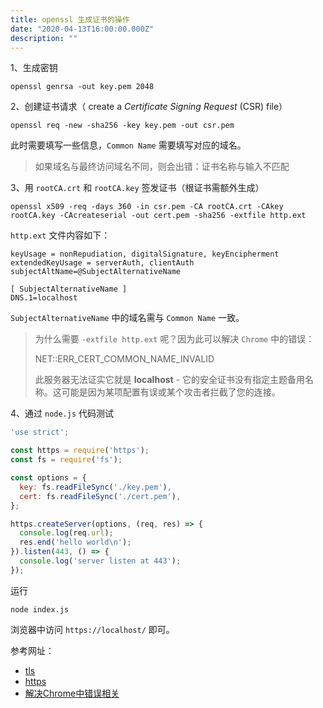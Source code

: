 ```yaml
---
title: openssl 生成证书的操作
date: "2020-04-13T16:00:00.000Z"
description: ""
---
```


1、生成密钥

```
openssl genrsa -out key.pem 2048
```

2、创建证书请求（ create a *Certificate Signing Request* (CSR) file）

```
openssl req -new -sha256 -key key.pem -out csr.pem
```

此时需要填写一些信息，`Common Name` 需要填写对应的域名。

> 如果域名与最终访问域名不同，则会出错：证书名称与输入不匹配

3、用 `rootCA.crt` 和 `rootCA.key` 签发证书（根证书需额外生成）

```
openssl x509 -req -days 360 -in csr.pem -CA rootCA.crt -CAkey rootCA.key -CAcreateserial -out cert.pem -sha256 -extfile http.ext
```

`http.ext` 文件内容如下：

```
keyUsage = nonRepudiation, digitalSignature, keyEncipherment
extendedKeyUsage = serverAuth, clientAuth
subjectAltName=@SubjectAlternativeName

[ SubjectAlternativeName ]
DNS.1=localhost
```

`SubjectAlternativeName` 中的域名需与 `Common Name` 一致。

> 为什么需要 `-extfile http.ext` 呢？因为此可以解决 `Chrome` 中的错误：
>
> NET::ERR_CERT_COMMON_NAME_INVALID
>
> 此服务器无法证实它就是 **localhost** - 它的安全证书没有指定主题备用名称。这可能是因为某项配置有误或某个攻击者拦截了您的连接。

4、通过 `node.js` 代码测试

```javascript
'use strict';

const https = require('https');
const fs = require('fs');

const options = {
  key: fs.readFileSync('./key.pem'),
  cert: fs.readFileSync('./cert.pem'),
};

https.createServer(options, (req, res) => {
  console.log(req.url);
  res.end('hello world\n');
}).listen(443, () => {
  console.log('server listen at 443');
});
```

运行

```
node index.js
```

浏览器中访问 `https://localhost/` 即可。



参考网址：

- [tls](https://nodejs.org/dist/latest-v12.x/docs/api/tls.html#tls_tls_ssl_concepts)
- [https](https://nodejs.org/dist/latest-v12.x/docs/api/https.html#https_https_createserver_options_requestlistener)
- [解决Chrome中错误相关](https://www.cnblogs.com/will-space/p/11913744.html)